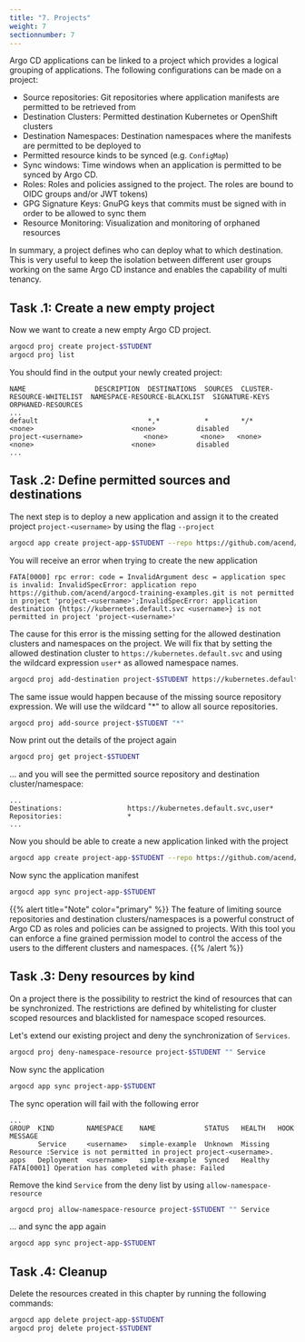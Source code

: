```yaml
---
title: "7. Projects"
weight: 7
sectionnumber: 7
---
```


Argo CD applications can be linked to a project which provides a logical grouping of applications. The following configurations can be made on a project:

* Source repositories: Git repositories where application manifests are permitted to be retrieved from
* Destination Clusters: Permitted destination Kubernetes or OpenShift clusters
* Destination Namespaces: Destination namespaces where the manifests are permitted to be deployed to
* Permitted resource kinds to be synced (e.g. `ConfigMap`)
* Sync windows: Time windows when an application is permitted to be synced by Argo CD.
* Roles: Roles and policies assigned to the project. The roles are bound to OIDC groups and/or JWT tokens)
* GPG Signature Keys: GnuPG keys that commits must be signed with in order to be allowed to sync them
* Resource Monitoring: Visualization and monitoring of orphaned resources

In summary, a project defines who can deploy what to which destination. This is very useful to keep the isolation between different user groups working on the same Argo CD instance and enables the capability of multi tenancy.


## Task   .1: Create a new empty project

Now we want to create a new empty Argo CD project.

```bash
argocd proj create project-$STUDENT
argocd proj list
```

You should find in the output your newly created project:

```
NAME                 DESCRIPTION  DESTINATIONS  SOURCES  CLUSTER-RESOURCE-WHITELIST  NAMESPACE-RESOURCE-BLACKLIST  SIGNATURE-KEYS  ORPHANED-RESOURCES
...
default                           *,*           *        */*                         <none>                        <none>          disabled
project-<username>               <none>        <none>   <none>                      <none>                        <none>          disabled
...
```


## Task   .2: Define permitted sources and destinations

The next step is to deploy a new application and assign it to the created project `project-<username>` by using the flag `--project`

```bash
argocd app create project-app-$STUDENT --repo https://github.com/acend/argocd-training-examples.git --path 'example-app' --dest-server https://kubernetes.default.svc --dest-namespace $STUDENT --project project-$STUDENT
```

You will receive an error when trying to create the new application
```
FATA[0000] rpc error: code = InvalidArgument desc = application spec is invalid: InvalidSpecError: application repo https://github.com/acend/argocd-training-examples.git is not permitted in project 'project-<username>';InvalidSpecError: application destination {https://kubernetes.default.svc <username>} is not permitted in project 'project-<username>'
```

The cause for this error is the missing setting for the allowed destination clusters and namespaces on the project. We will fix that by setting the allowed destination cluster to `https://kubernetes.default.svc` and using the wildcard expression `user*` as allowed namespace names.

```bash
argocd proj add-destination project-$STUDENT https://kubernetes.default.svc "user*"
```

The same issue would happen because of the missing source repository expression. We will use the wildcard "*" to allow all source repositories.

```bash
argocd proj add-source project-$STUDENT "*"
```

Now print out the details of the project again

```bash
argocd proj get project-$STUDENT
```

... and you will see the permitted source repository and destination cluster/namespace:

```
...
Destinations:                https://kubernetes.default.svc,user*
Repositories:                *
...
```

Now you should be able to create a new application linked with the project

```bash
argocd app create project-app-$STUDENT --repo https://github.com/acend/argocd-training-examples.git --path 'example-app' --dest-server https://kubernetes.default.svc --dest-namespace $STUDENT --project project-$STUDENT
```

Now sync the application manifest

```bash
argocd app sync project-app-$STUDENT
```

{{% alert title="Note" color="primary" %}}
The feature of limiting source repositories and destination clusters/namespaces is a powerful construct of Argo CD as roles and policies can be assigned to projects. With this tool you can enforce a fine grained permission model to control the access of the users to the different clusters and namespaces.
{{% /alert %}}


## Task   .3: Deny resources by kind

On a project there is the possibility to restrict the kind of resources that can be synchronized. The restrictions are defined by whitelisting for cluster scoped resources and blacklisted for namespace scoped resources.

Let's extend our existing project and deny the synchronization of `Services`.

```bash
argocd proj deny-namespace-resource project-$STUDENT "" Service
```

Now sync the application
```bash
argocd app sync project-app-$STUDENT
```

The sync operation will fail with the following error

```
...
GROUP  KIND        NAMESPACE    NAME            STATUS   HEALTH   HOOK  MESSAGE
       Service     <username>   simple-example  Unknown  Missing        Resource :Service is not permitted in project project-<username>.
apps   Deployment  <username>   simple-example  Synced   Healthy
FATA[0001] Operation has completed with phase: Failed
```

Remove the kind `Service` from the deny list by using `allow-namespace-resource`

```bash
argocd proj allow-namespace-resource project-$STUDENT "" Service
```

... and sync the app again
```bash
argocd app sync project-app-$STUDENT
```


## Task   .4: Cleanup

Delete the resources created in this chapter by running the following commands:

```bash
argocd app delete project-app-$STUDENT
argocd proj delete project-$STUDENT
```
